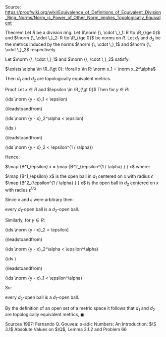 # 

Source: https://proofwiki.org/wiki/Equivalence_of_Definitions_of_Equivalent_Division_Ring_Norms/Norm_is_Power_of_Other_Norm_implies_Topologically_Equivalent

Theorem
Let $R$ be a division ring.
Let $\norm {\, \cdot \,}_1: R \to \R_{\ge 0}$ and $\norm {\, \cdot \,}_2: R \to \R_{\ge 0}$ be norms on $R$.
Let $d_1$ and $d_2$ be the metrics induced by the norms $\norm {\, \cdot \,}_1$ and $\norm {\, \cdot \,}_2$ respectively.

Let $\norm {\, \cdot \,}_1$ and $\norm {\, \cdot \,}_2$ satisfy:

$\exists \alpha \in \R_{\gt 0}: \forall x \in R: \norm x_1 = \norm x_2^\alpha$

Then $d_1$ and $d_2$ are topologically equivalent metrics.


Proof
Let $x \in R$ and $\epsilon \in \R_{\gt 0}$
Then for $y \in R$:














\(\ds \norm {y - x}_1 < \epsilon\)

\(\leadstoandfrom\)







\(\ds \norm {y - x}_2^\alpha < \epsilon\)




















\(\ds \)

\(\leadstoandfrom\)







\(\ds \norm {y - x}_2 < \epsilon^{1 / \alpha}\)









Hence:

$\map {B^1_\epsilon} x = \map {B^2_{\epsilon^{1 / \alpha} } } x$
where:

$\map {B^1_\epsilon} x$ is the open ball in $d_1$ centered on $x$ with radius $\epsilon$
$\map {B^2_{\epsilon^{1 / \alpha} } } x$ is the open ball in $d_2$ centered on $x$ with radius $\epsilon^{1 / \alpha}$

Since $x$ and $\epsilon$ were arbitrary then:

every $d_1$-open ball is a $d_2$-open ball.

Similarly, for $y \in R$:














\(\ds \norm {y - x}_2 < \epsilon\)

\(\leadstoandfrom\)







\(\ds \norm {y - x}_2^\alpha < \epsilon^\alpha\)




















\(\ds \)

\(\leadstoandfrom\)







\(\ds \norm {y - x}_1 < \epsilon^\alpha\)









So:

every $d_2$-open ball is a $d_1$-open ball.

By the definition of an open set of a metric space it follows that $d_1$ and $d_2$ are topologically equivalent metrics,
$\blacksquare$


Sources
1997: Fernando Q. Gouvea: p-adic Numbers: An Introduction: $\S 3.1$ Absolute Values on $\Q$, Lemma $3.1.2$ and Problem $66$




